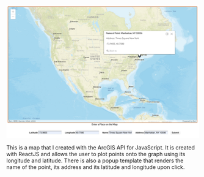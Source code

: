 ![Image Couldn't Load](Map.png)

This is a map that I created with the ArcGIS API for JavaScript. It is created with ReactJS and allows the user to plot points onto the graph using its longitude and latitude. There is also a popup template that renders the name of the point, its address and its latitude and longitude upon click.
